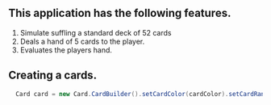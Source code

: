 ## This application has the following features.
1.  Simulate suffling a standard deck of 52 cards
2.  Deals a hand of 5 cards to the player.
3.  Evaluates the players hand.

## Creating a cards.

```java
  Card card = new Card.CardBuilder().setCardColor(cardColor).setCardRank(cardRank).setCardSuit(cardSuit).build();
```

